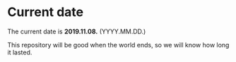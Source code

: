 # Current date

The current date is **2019.11.08.** (YYYY.MM.DD.)

This repository will be good when the world ends, so we will know how long it lasted.
